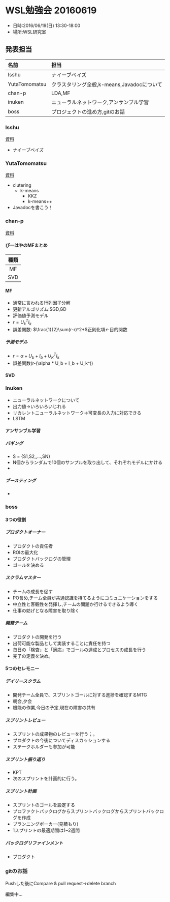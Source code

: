 # WSL勉強会 20160619
* 日時:2016/06/19(日) 13:30-18:00
* 場所:WSL研究室

## 発表担当



|名前|担当|
|:--|:--|
|Isshu|ナイーブベイズ|
|YutaTomomatsu|クラスタリング全般,k-means,Javadocについて|
|chan-p|LDA,MF|
|inuken|ニューラルネットワーク,アンサンブル学習|
|boss|プロジェクトの進め方,gitのお話|



### Isshu
[資料](ichumunemasa/)
* ナイーブベイズ



### YutaTomomatsu
[資料](YutaTomomatsu/)
* clutering
	* k-means
		- KKZ
		- k-means++
* Javadocを書こう！


### chan-p
[資料](chan-p/LDA/)


#### ぴーはやのMFまとめ


|種類|
|:-:|
|MF|
|SVD|

#### MF
* 通常に言われる行列因子分解
* 更新アルゴリズム:SGD,GD
* 評価値予測モデル
* $r=U_k^TI_k$
* 誤差関数: $\frac{1}{2}\sum(r-r)^2+$正則化項<-目的関数
##### 予測モデル
* $r = \alpha + U_b + I_b + U_K^TI_k$
* 誤差関数(r-(\alpha * U_b + I_b + U_k^))

#### SVD


### Inuken
* ニューラルネットワークについて
* 出力値->いろいろいじれる
* リカレントニューラルネットワーク→可変長の入力に対応できる
* LSTM

#### アンサンブル学習
##### バギング
* S = {S1,S2,,...,SN}
* N個からランダムで10個のサンプルを取り出して、それぞれモデルにかける
*

##### ブースティング
*

### boss
#### 3つの役割
##### プロダクトオーナー
* プロダクトの責任者
* ROIの最大化
* プロダクトバックログの管理
* ゴールを決める


##### スクラムマスター
* チームの成長を促す
* PO含め,チーム全員が共通認識を持てるようにコミュニケーションをする
* 中立性と客観性を発揮し,チームの問題か行けるできるよう導く
* 仕事の妨げとなる障害を取り除く

##### 開発チーム
* プロダクトの開発を行う
* 出荷可能な製品として実装することに責任を持つ
* 毎日の「検査」と「適応」でゴールの達成とプロセスの成長を行う
* 完了の定義を決め。


#### 5つのセレモニー

##### デイリースクラム
* 開発チーム全員で、スプリントゴールに対する進捗を確認するMTG
* 朝会,夕会
* 機能の作業,今日の予定,現在の障害の共有

##### スプリントレビュー
* スプリントの成果物のレビューを行う；。
* プロダクトの今後についてディスカッションする
* ステークホルダーも参加が可能

##### スプリント振り返り
* KPT
* 次のスプリントを計画的に行う。

##### スプリント計画
* スプリントのゴールを設定する
* プロファクトバックログからスプリントバックログからスプリントバックログを作成
* プランニングポーカー(見積もり)
* 1スプリントの最適期間は1~2週間

##### バックログリファインメント
* プロダクト




### gitのお話

Pushした後にCompare & pull request->delete branch

編集中...
